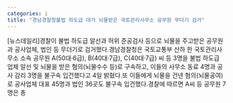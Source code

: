 ```yaml
---
categories: i
title: "경남경찰청불법 하도급 대가 뇌물받은 국토관리사무소 공무원 무더기 검거"
---
```

[뉴스데일리]경찰이 불법 하도급 알선과 허위 준공검사 등으로 뇌물을 주고받은 공무원과 공사업체, 법인 등 무더기로 검거했다.경남경찰청은 국토교통부 산하 한 국토관리사무소 소속 공무원 A(50대·6급), B(40대·7급), C(40대·7급) 씨 등 3명을 불법 하도급 업체 알선 및 뇌물을 받은 혐의(뇌물수수 등)로 구속하고, 이들의 사무소 동료 4명과 공사 감리 3명을 불구속 입건했다고 4일 밝혔다.또 이들에게 뇌물을 건넨 혐의(뇌물공여)로 공사업체 대표 45명과 법인 36곳도 불구속 입건했다.경찰에 따르면 A씨 등 공무원 7명은 총